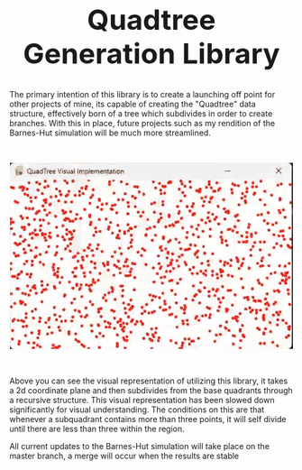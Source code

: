 <h1 align="center" style="font-size: 50px;">Quadtree Generation Library</h1>
<p1>
The primary intention of this library is to create a launching off point for other projects of mine, its capable of creating the "Quadtree" data structure, effectively born of a tree which subdivides in order to create branches. With this in place, future projects such as my rendition of the Barnes-Hut simulation will be much more streamlined.

  ‎ 
</p1>

<p align="center">
  <img src="QuadTree Visual Implementation.gif" alt="Quadtree Demo" />
</p>
<p2>
  
  ‎ 
  
Above you can see the visual representation of utilizing this library, it takes a 2d coordinate plane and then subdivides from the base quadrants through a recursive structure. This visual representation has been slowed down significantly for visual understanding. The conditions on this are that whenever a subquadrant contains more than three points, it will self divide until there are less than three within the region.  
</p2>


All current updates to the Barnes-Hut simulation will take place on the master branch, a merge will occur when the results are stable 
